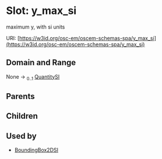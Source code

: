 
# Slot: y_max_si

maximum y, with si units

URI: [https://w3id.org/osc-em/oscem-schemas-spa/y_max_si](https://w3id.org/osc-em/oscem-schemas-spa/y_max_si)


## Domain and Range

None &#8594;  <sub>0..1</sub> [QuantitySI](QuantitySI.md)

## Parents


## Children


## Used by

 * [BoundingBox2DSI](BoundingBox2DSI.md)
